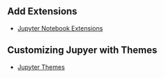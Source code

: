 ## Add Extensions

- [Jupyter Notebook Extensions](https://github.com/ipython-contrib/jupyter_contrib_nbextensions)

## Customizing Jupyer with Themes

- [Jupyter Themes ](https://github.com/dunovank/jupyter-themes)
